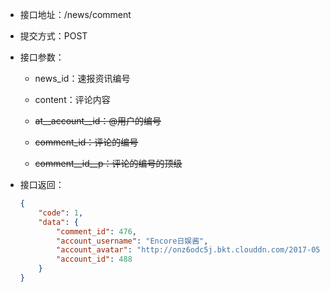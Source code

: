 * 接口地址：/news/comment

* 提交方式：POST

* 接口参数：

  * news\_id：速报资讯编号

  * content：评论内容

  * ~~at\__account\__id：@用户的编号~~

  * ~~comment\_id：评论的编号~~

  * ~~comment\__id\__p：评论的编号的顶级~~

* 接口返回：

  ```json
  {
      "code": 1,
      "data": {
          "comment_id": 476,
          "account_username": "Encore日娱酱",
          "account_avatar": "http://onz6odc5j.bkt.clouddn.com/2017-05-11-13-47-47518?imageView2/2/w/100",
          "account_id": 488
      }
  }
  ```



